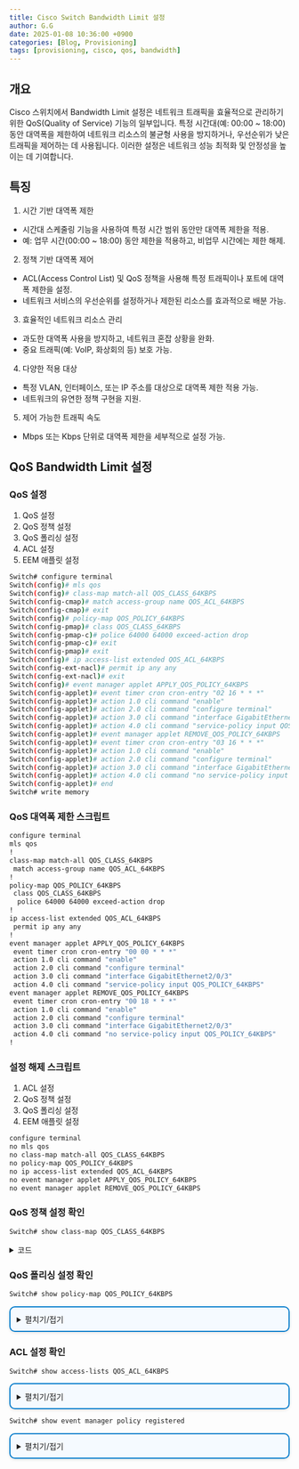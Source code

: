 ```yaml
---
title: Cisco Switch Bandwidth Limit 설정
author: G.G
date: 2025-01-08 10:36:00 +0900
categories: [Blog, Provisioning]
tags: [provisioning, cisco, qos, bandwidth]
---
```


## 개요
Cisco 스위치에서 Bandwidth Limit 설정은 네트워크 트래픽을 효율적으로 관리하기 위한 QoS(Quality of Service) 기능의 일부입니다. 특정 시간대(예: 00:00 ~ 18:00) 동안 대역폭을 제한하여 네트워크 리소스의 불균형 사용을 방지하거나, 우선순위가 낮은 트래픽을 제어하는 데 사용됩니다. 이러한 설정은 네트워크 성능 최적화 및 안정성을 높이는 데 기여합니다.

## 특징
1. 시간 기반 대역폭 제한
- 시간대 스케줄링 기능을 사용하여 특정 시간 범위 동안만 대역폭 제한을 적용.
- 예: 업무 시간(00:00 ~ 18:00) 동안 제한을 적용하고, 비업무 시간에는 제한 해제.

2. 정책 기반 대역폭 제어
- ACL(Access Control List) 및 QoS 정책을 사용해 특정 트래픽이나 포트에 대역폭 제한을 설정.
- 네트워크 서비스의 우선순위를 설정하거나 제한된 리소스를 효과적으로 배분 가능.

3. 효율적인 네트워크 리소스 관리
- 과도한 대역폭 사용을 방지하고, 네트워크 혼잡 상황을 완화.
- 중요 트래픽(예: VoIP, 화상회의 등) 보호 가능.

4. 다양한 적용 대상
- 특정 VLAN, 인터페이스, 또는 IP 주소를 대상으로 대역폭 제한 적용 가능.
- 네트워크의 유연한 정책 구현을 지원.

5. 제어 가능한 트래픽 속도
- Mbps 또는 Kbps 단위로 대역폭 제한을 세부적으로 설정 가능.

## QoS Bandwidth Limit 설정

### QoS 설정
1. QoS 설정
2. QoS 정책 설정
3. QoS 폴리싱 설정
4. ACL 설정
5. EEM 애플릿 설정

```bash
Switch# configure terminal
Switch(config)# mls qos
Switch(config)# class-map match-all QOS_CLASS_64KBPS
Switch(config-cmap)# match access-group name QOS_ACL_64KBPS
Switch(config-cmap)# exit
Switch(config)# policy-map QOS_POLICY_64KBPS
Switch(config-pmap)# class QOS_CLASS_64KBPS
Switch(config-pmap-c)# police 64000 64000 exceed-action drop
Switch(config-pmap-c)# exit
Switch(config-pmap)# exit
Switch(config)# ip access-list extended QOS_ACL_64KBPS
Switch(config-ext-nacl)# permit ip any any
Switch(config-ext-nacl)# exit
Switch(config)# event manager applet APPLY_QOS_POLICY_64KBPS
Switch(config-applet)# event timer cron cron-entry "02 16 * * *"
Switch(config-applet)# action 1.0 cli command "enable"
Switch(config-applet)# action 2.0 cli command "configure terminal"
Switch(config-applet)# action 3.0 cli command "interface GigabitEthernet2/0/3"
Switch(config-applet)# action 4.0 cli command "service-policy input QOS_POLICY_64KBPS"
Switch(config-applet)# event manager applet REMOVE_QOS_POLICY_64KBPS
Switch(config-applet)# event timer cron cron-entry "03 16 * * *"
Switch(config-applet)# action 1.0 cli command "enable"
Switch(config-applet)# action 2.0 cli command "configure terminal"
Switch(config-applet)# action 3.0 cli command "interface GigabitEthernet2/0/3"
Switch(config-applet)# action 4.0 cli command "no service-policy input QOS_POLICY_64KBPS"
Switch(config-applet)# end
Switch# write memory
```

### QoS 대역폭 제한 스크립트

```bash
configure terminal
mls qos
!
class-map match-all QOS_CLASS_64KBPS
 match access-group name QOS_ACL_64KBPS
!
policy-map QOS_POLICY_64KBPS
 class QOS_CLASS_64KBPS
  police 64000 64000 exceed-action drop
!
ip access-list extended QOS_ACL_64KBPS
 permit ip any any
!
event manager applet APPLY_QOS_POLICY_64KBPS
 event timer cron cron-entry "00 00 * * *"
 action 1.0 cli command "enable"
 action 2.0 cli command "configure terminal"
 action 3.0 cli command "interface GigabitEthernet2/0/3"
 action 4.0 cli command "service-policy input QOS_POLICY_64KBPS"
event manager applet REMOVE_QOS_POLICY_64KBPS
 event timer cron cron-entry "00 18 * * *"
 action 1.0 cli command "enable"
 action 2.0 cli command "configure terminal"
 action 3.0 cli command "interface GigabitEthernet2/0/3"
 action 4.0 cli command "no service-policy input QOS_POLICY_64KBPS"
!
```

### 설정 해제 스크립트 
1. ACL 설정
2. QoS 정책 설정
3. QoS 폴리싱 설정
4. EEM 애플릿 설정

```bash
configure terminal
no mls qos
no class-map match-all QOS_CLASS_64KBPS
no policy-map QOS_POLICY_64KBPS
no ip access-list extended QOS_ACL_64KBPS
no event manager applet APPLY_QOS_POLICY_64KBPS
no event manager applet REMOVE_QOS_POLICY_64KBPS
```

### QoS 정책 설정 확인

```bash
Switch# show class-map QOS_CLASS_64KBPS
```

<details markdown="block">
  <summary>
    코드
  </summary>
  {: .text-delta .label .label-green }

```bash
 Class Map match-all QOS_CLASS_64KBPS (id 1)
   Match access-group name QOS_ACL_64KBPS
```

</details>

### QoS 폴리싱 설정 확인

```bash
Switch# show policy-map QOS_POLICY_64KBPS
```

<details markdown="block" style="margin: 1em 0; padding: 0.8em; border: 2px solid #007acc; border-radius: 10px; background-color: #f5faff; box-shadow: 0 2px 5px rgba(0, 0, 0, 0.1);">
  <summary>
    펼치기/접기
  </summary>
  
```bash
  Policy Map QOS_POLICY_64KBPS
    Class QOS_CLASS_64KBPS
      police 64000 64000 exceed-action drop
```

</details>

### ACL 설정 확인

```bash
Switch# show access-lists QOS_ACL_64KBPS
```

<details markdown="block" style="margin: 1em 0; padding: 0.8em; border: 2px solid #007acc; border-radius: 10px; background-color: #f5faff; box-shadow: 0 2px 5px rgba(0, 0, 0, 0.1);">
  <summary>
    펼치기/접기
  </summary>

```bash
Extended IP access list QOS_ACL_64KBPS
    10 permit ip any any
```

</details>

```bash
Switch# show event manager policy registered
```

<details markdown="block" style="margin: 1em 0; padding: 0.8em; border: 2px solid #007acc; border-radius: 10px; background-color: #f5faff; box-shadow: 0 2px 5px rgba(0, 0, 0, 0.1);">
  <summary>
    펼치기/접기
  </summary>

```bash
Switch# show event manager policy registered                                                     
No.  Class     Type    Event Type          Trap  Time Registered           Name
1    applet    user    timer cron          Off   Fri Jun 14 16:50:53 2024  APPLY_QOS_POLICY_64KBPS
 cron entry {00 00 * * *}
 maxrun 20.000
 action 1.0 cli command "enable"
 action 2.0 cli command "configure terminal"
 action 3.0 cli command "interface GigabitEthernet2/0/3"
 action 4.0 cli command "service-policy input QOS_POLICY_64KBPS"

2    applet    user    timer cron          Off   Fri Jun 14 16:51:01 2024  REMOVE_QOS_POLICY_64KBPS
 cron entry {00 18 * * *}
 maxrun 20.000
 action 1.0 cli command "enable"
 action 2.0 cli command "configure terminal"
 action 3.0 cli command "interface GigabitEthernet2/0/3"
 action 4.0 cli command "no service-policy input QOS_POLICY_64KBPS"
```

</details>

